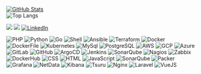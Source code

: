[![GitHub Stats](https://github-readme-stats.vercel.app/api?username=mauriciopgomes&show_icons=true)](https://github.com/#ronaldomello)
<br>
![Top Langs](https://github-readme-stats.vercel.app/api/top-langs/?username=mauriciopgomes)

<img src="https://img.shields.io/github/followers/mauriciopgomes?style=social">
<img src="https://img.shields.io/twitter/follow/mauriciogomesrj?style=social">
<a href="https://www.linkedin.com/in/mauriciopgomes/"><img alt="LinkedIn" src="https://img.shields.io/badge/LinkedInMauricio%20Gomes-blue?style=flat-square&logo=linkedin"></a>

![PHP](https://img.shields.io/badge/-PHP-black?style=flat-square&logo=php)
![Python](https://img.shields.io/badge/-Python-black?style=flat-square&logo=python)
![Go](https://img.shields.io/badge/-Go-black?style=flat-square&logo=go)
![Shell](https://img.shields.io/badge/-Shell-black?style=flat-square&logo=shell)
![Ansible](https://img.shields.io/badge/-Ansible-black?style=flat-square&logo=ansible)
![Terraform](https://img.shields.io/badge/-Terraform-black?style=flat-square&logo=terraform)
![Docker](https://img.shields.io/badge/-Docker-black?style=flat-square&logo=docker)
![DockerFile](https://img.shields.io/badge/-DockerFile-black?style=flat-square&logo=dockerfile)
![Kubernetes](https://img.shields.io/badge/-Kubernetes-black?style=flat-square&logo=kubernetes)
![MySql](https://img.shields.io/badge/-MySql-black?style=flat-square&logo=mysql)
![PostgreSQL](https://img.shields.io/badge/-PostgreSQL-black?style=flat-square&logo=postgresql)
![AWS](https://img.shields.io/badge/-AWS-black?style=flat-square&logo=aws)
![GCP](https://img.shields.io/badge/-GCP-black?style=flat-square&logo=gcp)
![Azure](https://img.shields.io/badge/-Azure-black?style=flat-square&logo=azure)
![GitLab](https://img.shields.io/badge/-GitLab-black?style=flat-square&logo=gitlab)
![GitHub](https://img.shields.io/badge/-GitHub-black?style=flat-square&logo=github)
![ArgoCD](https://img.shields.io/badge/-ArgoCD-black?style=flat-square&logo=argocd)
![Jenkins](https://img.shields.io/badge/-Jenkins-black?style=flat-square&logo=jenkins)
![SonarQube](https://img.shields.io/badge/-SonarQube-black?style=flat-square&logo=sonarqube)
![Nagios](https://img.shields.io/badge/-Nagios-black?style=flat-square&logo=nagios)
![Zabbix](https://img.shields.io/badge/-Zabbix-black?style=flat-square&logo=zabbix)
![DockerHub](https://img.shields.io/badge/-DockerHub-black?style=flat-square&logo=dockerhub)
![CSS](https://img.shields.io/badge/-CSS-black?style=flat-square&logo=css)
![HTML](https://img.shields.io/badge/-HTML-black?style=flat-square&logo=html)
![JavaScript](https://img.shields.io/badge/-JavaScript-black?style=flat-square&logo=javascript)
![SonarQube](https://img.shields.io/badge/-SonarQube-black?style=flat-square&logo=sonarqube)
![Packer](https://img.shields.io/badge/-Packer-black?style=flat-square&logo=packer)
![Grafana](https://img.shields.io/badge/-Grafana-black?style=flat-square&logo=grafana)
![NetData](https://img.shields.io/badge/-NetData-black?style=flat-square&logo=netdata)
![Kibana](https://img.shields.io/badge/-Kibana-black?style=flat-square&logo=kibana)
![Tsuru](https://img.shields.io/badge/-Tsuru-black?style=flat-square&logo=tsuru)
![Nginx](https://img.shields.io/badge/-Nginx-black?style=flat-square&logo=nginx)
![Laravel](https://img.shields.io/badge/-Laravel-black?style=flat-square&logo=laravel)
![VueJS](https://img.shields.io/badge/-VueJS-black?style=flat-square&logo=vuejs)
